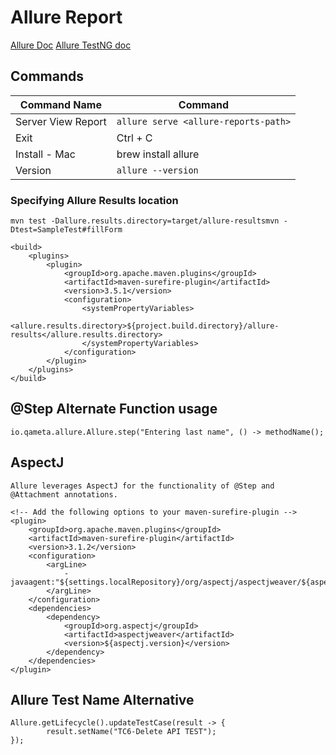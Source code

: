 # Allure Report
[Allure Doc](https://allurereport.org/)
[Allure TestNG doc](https://allurereport.org/docs/testng/)
##  Commands
| Command Name       | Command                              |
|--------------------|--------------------------------------|
| Server View Report | `allure serve <allure-reports-path>` |
| Exit               | Ctrl + C                             |
| Install - Mac      | brew install allure                  |
| Version            | `allure --version`                   |

### Specifying Allure Results location
    mvn test -Dallure.results.directory=target/allure-resultsmvn -Dtest=SampleTest#fillForm

    <build>
        <plugins>
            <plugin>
                <groupId>org.apache.maven.plugins</groupId>
                <artifactId>maven-surefire-plugin</artifactId>
                <version>3.5.1</version>
                <configuration>
                    <systemPropertyVariables>
                        <allure.results.directory>${project.build.directory}/allure-results</allure.results.directory>
                    </systemPropertyVariables>
                </configuration>
            </plugin>
        </plugins>
    </build>

## @Step Alternate Function usage
    io.qameta.allure.Allure.step("Entering last name", () -> methodName();

## AspectJ
    Allure leverages AspectJ for the functionality of @Step and @Attachment annotations.

    <!-- Add the following options to your maven-surefire-plugin -->
    <plugin>
        <groupId>org.apache.maven.plugins</groupId>
        <artifactId>maven-surefire-plugin</artifactId>
        <version>3.1.2</version>
        <configuration>
            <argLine>
                -javaagent:"${settings.localRepository}/org/aspectj/aspectjweaver/${aspectj.version}/aspectjweaver-${aspectj.version}.jar"
            </argLine>
        </configuration>
        <dependencies>
            <dependency>
                <groupId>org.aspectj</groupId>
                <artifactId>aspectjweaver</artifactId>
                <version>${aspectj.version}</version>
            </dependency>
        </dependencies>
    </plugin>

## Allure Test Name Alternative
    Allure.getLifecycle().updateTestCase(result -> {
            result.setName("TC6-Delete API TEST");
    });
